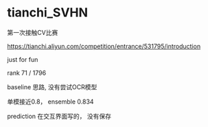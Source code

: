 # tianchi_SVHN

第一次接触CV比赛

https://tianchi.aliyun.com/competition/entrance/531795/introduction

just for fun

rank 71 / 1796

baseline 思路, 没有尝试OCR模型

单模接近0.8， ensemble 0.834

prediction 在交互界面写的， 没有保存


